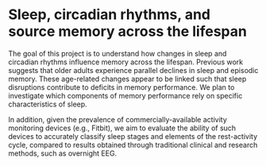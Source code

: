# Sleep, circadian rhythms, and source memory across the lifespan

The goal of this project is to understand how changes in sleep and circadian rhythms influence memory across the lifespan. Previous work suggests that older adults experience parallel declines in sleep and episodic memory. These age-related changes appear to be linked such that sleep disruptions contribute to deficits in memory performance. We plan to investigate which components of memory performance rely on specific characteristics of sleep.

In addition, given the prevalence of commercially-available activity monitoring devices (e.g., Fitbit), we aim to evaluate the ability of such devices to accurately classify sleep stages and elements of the rest-activity cycle, compared to results obtained through traditional clinical and research methods, such as overnight EEG.
